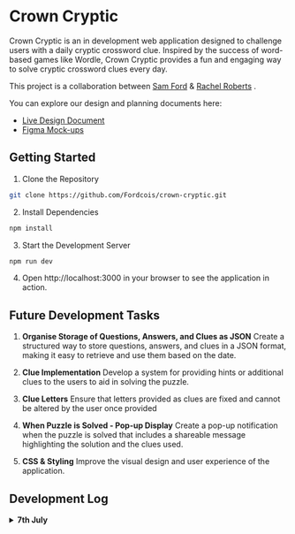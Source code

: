 # Crown Cryptic

Crown Cryptic is an in development web application designed to challenge users with a daily cryptic crossword clue. Inspired by the success of word-based games like Wordle, Crown Cryptic provides a fun and engaging way to solve cryptic crossword clues every day. 

This project is a collaboration between [Sam Ford](https://github.com/Fordcois) & [Rachel Roberts](https://github.com/Rachel853)
.

You can explore our design and planning documents here:

- [Live Design Document](https://hackmd.io/@cXzrcJerTQGszfvObYAayQ/CrownCrypticDesign)
- [Figma Mock-ups](https://www.figma.com/proto/MU6UagXDGSGhVlMFicNLFC/Crown-Cryptic?node-id=1-5&t=ta966i64D5ILQSvX-1)

## Getting Started

1. Clone the Repository

```bash
git clone https://github.com/Fordcois/crown-cryptic.git
```
2. Install Dependencies

```bash
npm install
```
3. Start the Development Server

```bash
npm run dev
```
4. Open http://localhost:3000 in your browser to see the application in action.

## Future Development Tasks

1. **Organise Storage of Questions, Answers, and Clues as JSON** Create a structured way to store questions, answers, and clues in a JSON format, making it easy to retrieve and use them based on the date.


2. **Clue Implementation** Develop a system for providing hints or additional clues to the users to aid in solving the puzzle.

3. **Clue Letters** Ensure that letters provided as clues are fixed and cannot be altered by the user once provided 

4. **When Puzzle is Solved - Pop-up Display** Create a pop-up notification when the puzzle is solved that includes a shareable message highlighting the solution and the clues used.

5. **CSS & Styling** Improve the visual design and user experience of the application.

## Development Log
<details>

<summary><b>7th July</b></summary>

**User Guess Storage** Stored the user's guess as an array of letters. The keyboard, once implemented, should update the corresponding index in this array based on the currently selected number or state.

**Submit and Check Answer** Added functionality to convert the `userGuessArray` into a string upon submission. This string is then compared with the `CorrectAnswer`. If they match, a boolean is set 

**Create Keyboard & Letter Components** Developed the on-screen keyboard and individual letter components to facilitate user input. Implemented functionality to ensure that selecting a letter on the keyboard updates the `currentSelectedSquare` and increments the `currentSelectedSquare` index accordingly.

</details>